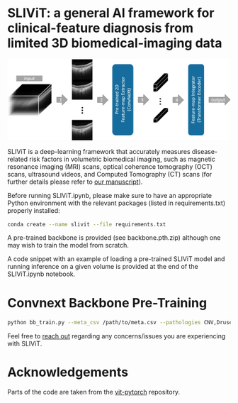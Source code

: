 # SLIViT: a general AI framework for clinical-feature diagnosis from limited 3D biomedical-imaging data


<img src="SLIViT.png" width="900px"/>


SLIViT is a deep-learning framework that accurately measures disease-related risk factors in volumetric biomedical imaging, such as magnetic resonance imaging (MRI) scans, optical coherence tomography (OCT) scans, ultrasound videos, and Computed Tomography (CT) scans (for further details please refer to <a href="https://www.researchsquare.com/article/rs-3044914/latest">our manuscript</a>). 

Before running SLIViT.ipynb, please make sure to have an appropriate Python environment with the relevant packages (listed in requirements.txt) properly installed:
```bash
conda create --name slivit --file requirements.txt
```

A pre-trained backbone is provided (see backbone.pth.zip) although one may wish to train the model from scratch.

A code snippet with an example of loading a pre-trained SLIViT model and running inference on a given volume is provided at the end of the SLIViT.ipynb notebook.

# Convnext Backbone Pre-Training
```bash
python bb_train.py --meta_csv /path/to/meta.csv --pathologies CNV,Drusen,DME,Normal --out_dir /output/dir/to/pretrained_bb.pth --b_size 4 --gpu_id 1 --n_cpu=32
```





Feel free to <a href="mailto:orenavram@gmail.com,berkin1997@g.ucla.edu?subject=A%20SLIViT%20question"> reach out</a> regarding any concerns/issues you are experiencing with SLIViT.

# Acknowledgements
Parts of the code are taken from the <a href="https://github.com/lucidrains/vit-pytorch/tree/main"> vit-pytorch</a> repository.
